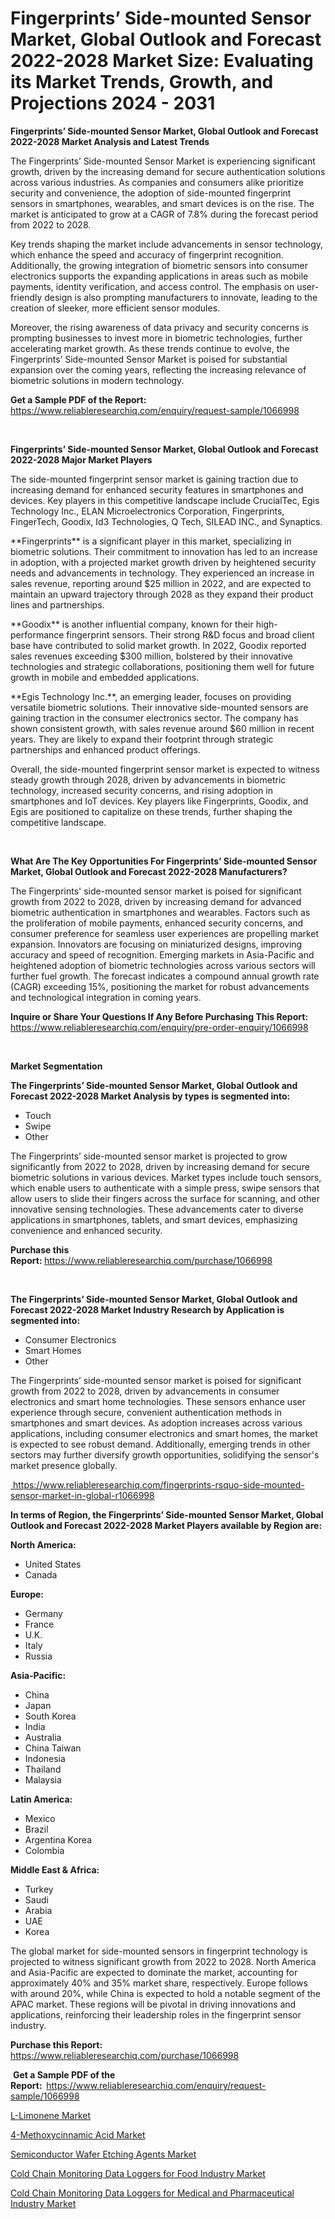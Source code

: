 <p><h1>Fingerprints’ Side-mounted Sensor Market, Global Outlook and Forecast 2022-2028 Market Size: Evaluating its Market Trends, Growth, and Projections 2024 - 2031</h1></p><p><strong>Fingerprints’ Side-mounted Sensor Market, Global Outlook and Forecast 2022-2028 Market Analysis and Latest Trends</strong></p>
<p><p>The Fingerprints’ Side-mounted Sensor Market is experiencing significant growth, driven by the increasing demand for secure authentication solutions across various industries. As companies and consumers alike prioritize security and convenience, the adoption of side-mounted fingerprint sensors in smartphones, wearables, and smart devices is on the rise. The market is anticipated to grow at a CAGR of 7.8% during the forecast period from 2022 to 2028.</p><p>Key trends shaping the market include advancements in sensor technology, which enhance the speed and accuracy of fingerprint recognition. Additionally, the growing integration of biometric sensors into consumer electronics supports the expanding applications in areas such as mobile payments, identity verification, and access control. The emphasis on user-friendly design is also prompting manufacturers to innovate, leading to the creation of sleeker, more efficient sensor modules.</p><p>Moreover, the rising awareness of data privacy and security concerns is prompting businesses to invest more in biometric technologies, further accelerating market growth. As these trends continue to evolve, the Fingerprints’ Side-mounted Sensor Market is poised for substantial expansion over the coming years, reflecting the increasing relevance of biometric solutions in modern technology.</p></p>
<p><strong>Get a Sample PDF of the Report:&nbsp;</strong> <a href="https://www.reliableresearchiq.com/enquiry/request-sample/1066998?utm_campaign=1521&utm_medium=2&utm_source=Github&utm_content=ia&utm_term=11102024&utm_id=fingerprints-side-mounted-sensor-market-global-outlook-and-forecast-2022-2028">https://www.reliableresearchiq.com/enquiry/request-sample/1066998</a></p>
<p>&nbsp;</p>
<p><strong>Fingerprints’ Side-mounted Sensor Market, Global Outlook and Forecast 2022-2028 Major Market Players</strong></p>
<p><p>The side-mounted fingerprint sensor market is gaining traction due to increasing demand for enhanced security features in smartphones and devices. Key players in this competitive landscape include CrucialTec, Egis Technology Inc., ELAN Microelectronics Corporation, Fingerprints, FingerTech, Goodix, Id3 Technologies, Q Tech, SILEAD INC., and Synaptics.</p><p>**Fingerprints** is a significant player in this market, specializing in biometric solutions. Their commitment to innovation has led to an increase in adoption, with a projected market growth driven by heightened security needs and advancements in technology. They experienced an increase in sales revenue, reporting around $25 million in 2022, and are expected to maintain an upward trajectory through 2028 as they expand their product lines and partnerships.</p><p>**Goodix** is another influential company, known for their high-performance fingerprint sensors. Their strong R&D focus and broad client base have contributed to solid market growth. In 2022, Goodix reported sales revenues exceeding $300 million, bolstered by their innovative technologies and strategic collaborations, positioning them well for future growth in mobile and embedded applications.</p><p>**Egis Technology Inc.**, an emerging leader, focuses on providing versatile biometric solutions. Their innovative side-mounted sensors are gaining traction in the consumer electronics sector. The company has shown consistent growth, with sales revenue around $60 million in recent years. They are likely to expand their footprint through strategic partnerships and enhanced product offerings.</p><p>Overall, the side-mounted fingerprint sensor market is expected to witness steady growth through 2028, driven by advancements in biometric technology, increased security concerns, and rising adoption in smartphones and IoT devices. Key players like Fingerprints, Goodix, and Egis are positioned to capitalize on these trends, further shaping the competitive landscape.</p></p>
<p>&nbsp;</p>
<p><strong>What Are The Key Opportunities For Fingerprints’ Side-mounted Sensor Market, Global Outlook and Forecast 2022-2028 Manufacturers?</strong></p>
<p><p>The Fingerprints' side-mounted sensor market is poised for significant growth from 2022 to 2028, driven by increasing demand for advanced biometric authentication in smartphones and wearables. Factors such as the proliferation of mobile payments, enhanced security concerns, and consumer preference for seamless user experiences are propelling market expansion. Innovators are focusing on miniaturized designs, improving accuracy and speed of recognition. Emerging markets in Asia-Pacific and heightened adoption of biometric technologies across various sectors will further fuel growth. The forecast indicates a compound annual growth rate (CAGR) exceeding 15%, positioning the market for robust advancements and technological integration in coming years.</p></p>
<p><strong>Inquire or Share Your Questions If Any Before Purchasing This Report:</strong> <a href="https://www.reliableresearchiq.com/enquiry/pre-order-enquiry/1066998?utm_campaign=1521&utm_medium=2&utm_source=Github&utm_content=ia&utm_term=11102024&utm_id=fingerprints-side-mounted-sensor-market-global-outlook-and-forecast-2022-2028">https://www.reliableresearchiq.com/enquiry/pre-order-enquiry/1066998</a></p>
<p>&nbsp;</p>
<p><strong>Market Segmentation</strong></p>
<p><strong>The Fingerprints’ Side-mounted Sensor Market, Global Outlook and Forecast 2022-2028 Market Analysis by types is segmented into:</strong></p>
<p><ul><li>Touch</li><li>Swipe</li><li>Other</li></ul></p>
<p><p>The Fingerprints’ side-mounted sensor market is projected to grow significantly from 2022 to 2028, driven by increasing demand for secure biometric solutions in various devices. Market types include touch sensors, which enable users to authenticate with a simple press, swipe sensors that allow users to slide their fingers across the surface for scanning, and other innovative sensing technologies. These advancements cater to diverse applications in smartphones, tablets, and smart devices, emphasizing convenience and enhanced security.</p></p>
<p><strong>Purchase this Report:&nbsp;</strong><a href="https://www.reliableresearchiq.com/purchase/1066998?utm_campaign=1521&utm_medium=2&utm_source=Github&utm_content=ia&utm_term=11102024&utm_id=fingerprints-side-mounted-sensor-market-global-outlook-and-forecast-2022-2028">https://www.reliableresearchiq.com/purchase/1066998</a></p>
<p>&nbsp;</p>
<p><strong>The Fingerprints’ Side-mounted Sensor Market, Global Outlook and Forecast 2022-2028 Market Industry Research by Application is segmented into:</strong></p>
<p><ul><li>Consumer Electronics</li><li>Smart Homes</li><li>Other</li></ul></p>
<p><p>The Fingerprints’ side-mounted sensor market is poised for significant growth from 2022 to 2028, driven by advancements in consumer electronics and smart home technologies. These sensors enhance user experience through secure, convenient authentication methods in smartphones and smart devices. As adoption increases across various applications, including consumer electronics and smart homes, the market is expected to see robust demand. Additionally, emerging trends in other sectors may further diversify growth opportunities, solidifying the sensor's market presence globally.</p></p>
<p><a href="https://www.reliableresearchiq.com/fingerprints-rsquo-side-mounted-sensor-market-in-global-r1066998?utm_campaign=1521&utm_medium=2&utm_source=Github&utm_content=ia&utm_term=11102024&utm_id=fingerprints-side-mounted-sensor-market-global-outlook-and-forecast-2022-2028">&nbsp;https://www.reliableresearchiq.com/fingerprints-rsquo-side-mounted-sensor-market-in-global-r1066998</a></p>
<p><strong>In terms of Region, the Fingerprints’ Side-mounted Sensor Market, Global Outlook and Forecast 2022-2028 Market Players available by Region are:</strong></p>
<p>
    <p> <strong> North America: </strong>
        <ul>
            <li>United States</li>
            <li>Canada</li>
        </ul>
        </p> 
    <p> <strong> Europe: </strong>
        <ul>
            <li>Germany</li>
            <li>France</li>
            <li>U.K.</li>
            <li>Italy</li>
            <li>Russia</li>
        </ul>
        </p> 
    <p> <strong> Asia-Pacific: </strong>
        <ul>
            <li>China</li>
            <li>Japan</li>
            <li>South Korea</li>
            <li>India</li>
            <li>Australia</li>
            <li>China Taiwan</li>
            <li>Indonesia</li>
            <li>Thailand</li>
            <li>Malaysia</li>
        </ul>
        </p> 
    <p> <strong> Latin America: </strong>
        <ul>
            <li>Mexico</li>
            <li>Brazil</li>
            <li>Argentina Korea</li>
            <li>Colombia</li>
        </ul>
        </p> 
    <p> <strong> Middle East & Africa: </strong>
        <ul>
            <li>Turkey</li>
            <li>Saudi</li>
            <li>Arabia</li>
            <li>UAE</li>
            <li>Korea</li>
        </ul>
    </p>
    </p>
<p><p>The global market for side-mounted sensors in fingerprint technology is projected to witness significant growth from 2022 to 2028. North America and Asia-Pacific are expected to dominate the market, accounting for approximately 40% and 35% market share, respectively. Europe follows with around 20%, while China is expected to hold a notable segment of the APAC market. These regions will be pivotal in driving innovations and applications, reinforcing their leadership roles in the fingerprint sensor industry.</p></p>
<p><strong>Purchase this Report: </strong><a href="https://www.reliableresearchiq.com/purchase/1066998?utm_campaign=1521&utm_medium=2&utm_source=Github&utm_content=ia&utm_term=11102024&utm_id=fingerprints-side-mounted-sensor-market-global-outlook-and-forecast-2022-2028">https://www.reliableresearchiq.com/purchase/1066998</a></p>
<p>&nbsp;<strong>Get a Sample PDF of the Report:&nbsp;&nbsp;</strong><a href="https://www.reliableresearchiq.com/enquiry/request-sample/1066998?utm_campaign=1521&utm_medium=2&utm_source=Github&utm_content=ia&utm_term=11102024&utm_id=fingerprints-side-mounted-sensor-market-global-outlook-and-forecast-2022-2028">https://www.reliableresearchiq.com/enquiry/request-sample/1066998</a></p>
<p><strong></strong></p>
<p><p><a href="https://www.linkedin.com/pulse/l-limonene-value-chain-analysis-from-raw-materials-end-user-uayhf?utm_campaign=1521&utm_medium=2&utm_source=Github&utm_content=ia&utm_term=11102024&utm_id=fingerprints-side-mounted-sensor-market-global-outlook-and-forecast-2022-2028">L-Limonene Market</a></p><p><a href="https://www.linkedin.com/pulse/global-4-methoxycinnamic-acid-industry-analysis-report-market-tgu5f?utm_campaign=1521&utm_medium=2&utm_source=Github&utm_content=ia&utm_term=11102024&utm_id=fingerprints-side-mounted-sensor-market-global-outlook-and-forecast-2022-2028">4-Methoxycinnamic Acid Market</a></p><p><a href="https://www.linkedin.com/pulse/digital-transformation-semiconductor-wafer-etching-agents-tzvre?utm_campaign=1521&utm_medium=2&utm_source=Github&utm_content=ia&utm_term=11102024&utm_id=fingerprints-side-mounted-sensor-market-global-outlook-and-forecast-2022-2028">Semiconductor Wafer Etching Agents Market</a></p><p><a href="https://www.linkedin.com/pulse/cold-chain-monitoring-data-loggers-food-industry-market-size-type-8efac?utm_campaign=1521&utm_medium=2&utm_source=Github&utm_content=ia&utm_term=11102024&utm_id=fingerprints-side-mounted-sensor-market-global-outlook-and-forecast-2022-2028">Cold Chain Monitoring Data Loggers for Food Industry Market</a></p><p><a href="https://www.linkedin.com/pulse/cold-chain-monitoring-data-loggers-medical-pharmaceutical-industry-zjbqc?utm_campaign=1521&utm_medium=2&utm_source=Github&utm_content=ia&utm_term=11102024&utm_id=fingerprints-side-mounted-sensor-market-global-outlook-and-forecast-2022-2028">Cold Chain Monitoring Data Loggers for Medical and Pharmaceutical Industry Market</a></p></p>